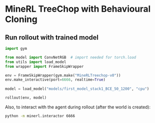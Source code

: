 # MineRL TreeChop with Behavioural Cloning

## Run rollout with trained model

```python
import gym

from model import ConvNetRGB  # import needed for torch.load
from utils import load_model
from wrapper import FrameSkipWrapper

env = FrameSkipWrapper(gym.make("MineRLTreechop-v0"))
env.make_interactive(port=6666, realtime=True)
    
model = load_model("models/first_model_stack1_BCE_50_1200", "cpu")

rollout(env, model)
```

Also, to interact with the agent during rollout (after the world is created):

```bash
python -m minerl.interactor 6666
```